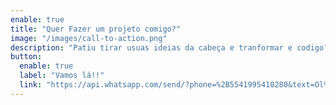 ```yaml
---
enable: true
title: "Quer Fazer um projeto comigo?"
image: "/images/call-to-action.png"
description: "Patiu tirar usuas ideias da cabeça e tranformar e codigo?"
button:
  enable: true
  label: "Vamos lá!!"
  link: "https://api.whatsapp.com/send/?phone=%2B5541995410280&text=Ol%C3%A1%2C+vim+pelo+seu+site.+Poderia+falar+comigo+sobre+fazermos+um+projeto+juntos%3F&type=phone_number&app_absent=0"
---
```


